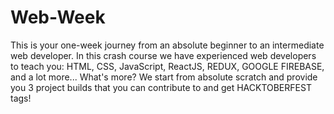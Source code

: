 # Web-Week

This is your one-week journey from an absolute beginner to an intermediate web developer. In this crash course we have experienced web developers to teach you: HTML, CSS, JavaScript, ReactJS, REDUX, GOOGLE FIREBASE, and a lot more... What's more? We start from absolute scratch and provide you 3 project builds that you can contribute to and get HACKTOBERFEST tags!
